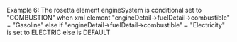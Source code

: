 Example 6:
The rosetta element engineSystem is conditional set to "COMBUSTION" when xml element "engineDetail->fuelDetail->combustible" = "Gasoline" else if "engineDetail->fuelDetail->combustible" = "Electricity" is set to ELECTRIC else is DEFAULT